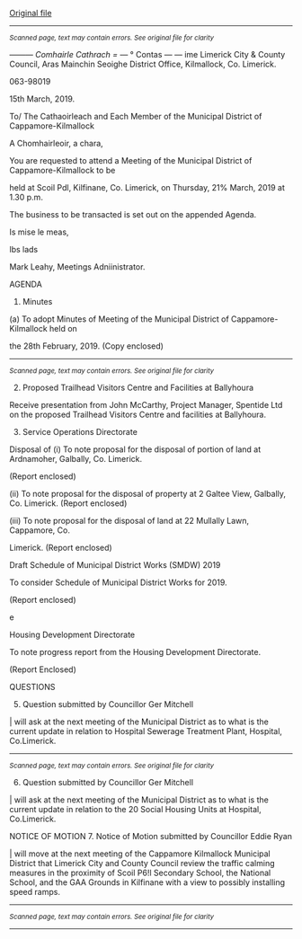 [Original file](https://www.limerick.ie/sites/default/files/media/documents/2019-03/01%20Agenda%20MD%20Meeting%2021st%20March%202019.pdf)

---
*<small>Scanned page, text may contain errors. See original file for clarity</small>*  

_—_—_— Comhairle Cathrach
= —_ ° Contas —
— ime
Limerick City & County Council,
Aras Mainchin Seoighe District Office,
Kilmallock, Co. Limerick.

063-98019

15th March, 2019.

To/ The Cathaoirleach and Each Member of the Municipal District of Cappamore-Kilmallock

A Chomhairleoir, a chara,

You are requested to attend a Meeting of the Municipal District of Cappamore-Kilmallock to be

held at Scoil Pdl, Kilfinane, Co. Limerick, on Thursday, 21% March, 2019 at 1.30 p.m.

The business to be transacted is set out on the appended Agenda.

Is mise le meas,

lbs lads

Mark Leahy,
Meetings Adniinistrator.

AGENDA

1. Minutes

(a) To adopt Minutes of Meeting of the Municipal District of Cappamore-Kilmallock held on

the 28th February, 2019.
(Copy enclosed)


---
*<small>Scanned page, text may contain errors. See original file for clarity</small>*  

2. Proposed Trailhead Visitors Centre and Facilities at Ballyhoura

Receive presentation from John McCarthy, Project Manager, Spentide Ltd on the
proposed Trailhead Visitors Centre and facilities at Ballyhoura.

3. Service Operations Directorate

Disposal of
(i) To note proposal for the disposal of portion of land at Ardnamoher, Galbally, Co.
Limerick.

(Report enclosed)

(ii) To note proposal for the disposal of property at 2 Galtee View, Galbally, Co. Limerick.
(Report enclosed)

(iii) To note proposal for the disposal of land at 22 Mullally Lawn, Cappamore, Co.

Limerick.
(Report enclosed)

Draft Schedule of Municipal District Works (SMDW) 2019

To consider Schedule of Municipal District Works for 2019.

(Report enclosed)

e

Housing Development Directorate

To note progress report from the Housing Development Directorate.

(Report Enclosed)

QUESTIONS

5. Question submitted by Councillor Ger Mitchell

| will ask at the next meeting of the Municipal District as to what is the current update
in relation to Hospital Sewerage Treatment Plant, Hospital, Co.Limerick.


---
*<small>Scanned page, text may contain errors. See original file for clarity</small>*  

6. Question submitted by Councillor Ger Mitchell

| will ask at the next meeting of the Municipal District as to what is the current update
in relation to the 20 Social Housing Units at Hospital, Co.Limerick.

NOTICE OF MOTION
7. Notice of Motion submitted by Councillor Eddie Ryan

| will move at the next meeting of the Cappamore Kilmallock Municipal District that
Limerick City and County Council review the traffic calming measures in the proximity
of Scoil P6!l Secondary School, the National School, and the GAA Grounds in Kilfinane
with a view to possibly installing speed ramps.


---
*<small>Scanned page, text may contain errors. See original file for clarity</small>*  



---
